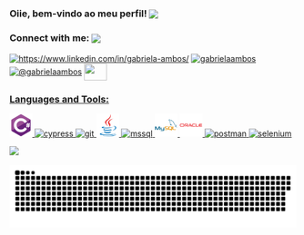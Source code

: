 ### Oiie, bem-vindo ao meu perfil! <img align="center" src="https://emojis.slackmojis.com/emojis/images/1588315024/8823/hyperkitty.gif?1588315024" width="30" />


<div>
<h3 align="left">Connect with me: <img align="center" src="https://emojis.slackmojis.com/emojis/images/1621024394/39092/cat-roll.gif?1621024394" width="30" /> </h3>
<p align="left">
<a href="https://linkedin.com/in/gabriela-ambos/" target="blank"><img align="center" src="https://raw.githubusercontent.com/rahuldkjain/github-profile-readme-generator/master/src/images/icons/Social/linked-in-alt.svg" alt="https://www.linkedin.com/in/gabriela-ambos/" height="30" width="40" /></a>
<a href="https://instagram.com/gabrielaambos" target="blank"><img align="center" src="https://raw.githubusercontent.com/rahuldkjain/github-profile-readme-generator/master/src/images/icons/Social/instagram.svg" alt="gabrielaambos" height="30" width="40" /></a>
<a href="https://medium.com/@gabrielaambos" target="blank"><img align="center" src="https://raw.githubusercontent.com/rahuldkjain/github-profile-readme-generator/master/src/images/icons/Social/medium.svg" alt="@gabrielaambos" height="30" width="40" /></a>
<a href="mailto:gabrielaambos15@gmail.com"> <img align="center" src="https://img.icons8.com/fluent/48/000000/gmail.png" height="30" width="40"/>
</p>
  
</div>

<div>
<h3 align="left">Languages and Tools:</h3>
<p align="left"> <a href="https://www.w3schools.com/cs/" target="_blank"> <img src="https://raw.githubusercontent.com/devicons/devicon/master/icons/csharp/csharp-original.svg" alt="csharp" width="40" height="40"/> </a> <a href="https://www.cypress.io" target="_blank"> <img src="https://raw.githubusercontent.com/simple-icons/simple-icons/6e46ec1fc23b60c8fd0d2f2ff46db82e16dbd75f/icons/cypress.svg" alt="cypress" width="40" height="40"/> </a> <a href="https://git-scm.com/" target="_blank"> <img src="https://www.vectorlogo.zone/logos/git-scm/git-scm-icon.svg" alt="git" width="40" height="40"/> </a> <a href="https://www.java.com" target="_blank"> <img src="https://raw.githubusercontent.com/devicons/devicon/master/icons/java/java-original.svg" alt="java" width="40" height="40"/> </a> <a href="https://www.microsoft.com/en-us/sql-server" target="_blank"> <img src="https://www.svgrepo.com/show/303229/microsoft-sql-server-logo.svg" alt="mssql" width="40" height="40"/> </a> <a href="https://www.mysql.com/" target="_blank"> <img src="https://raw.githubusercontent.com/devicons/devicon/master/icons/mysql/mysql-original-wordmark.svg" alt="mysql" width="40" height="40"/> </a> <a href="https://www.oracle.com/" target="_blank"> <img src="https://raw.githubusercontent.com/devicons/devicon/master/icons/oracle/oracle-original.svg" alt="oracle" width="40" height="40"/> </a> <a href="https://postman.com" target="_blank"> <img src="https://www.vectorlogo.zone/logos/getpostman/getpostman-icon.svg" alt="postman" width="40" height="40"/> </a> <a href="https://www.selenium.dev" target="_blank"> <img src="https://raw.githubusercontent.com/detain/svg-logos/780f25886640cef088af994181646db2f6b1a3f8/svg/selenium-logo.svg" alt="selenium" width="40" height="40"/> </a> </p>

</div>  
  
<div>
  <a href="https://github.com/GabrielaAmbos">
  <img height="250em" src="https://github-readme-stats.vercel.app/api/top-langs/?username=GabrielaAmbos&layout=compact&langs_count=16&theme=dracula"/>
</div>

<div>

![Snake animation](https://github.com/GabrielaAmbos/GabrielaAmbos/blob/output/github-contribution-grid-snake.svg)

</div>
